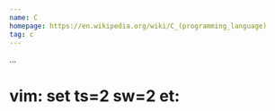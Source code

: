 ```yaml
---
name: C
homepage: https://en.wikipedia.org/wiki/C_(programming_language)
tag: c
---
```

...
# vim: set ts=2 sw=2 et:
